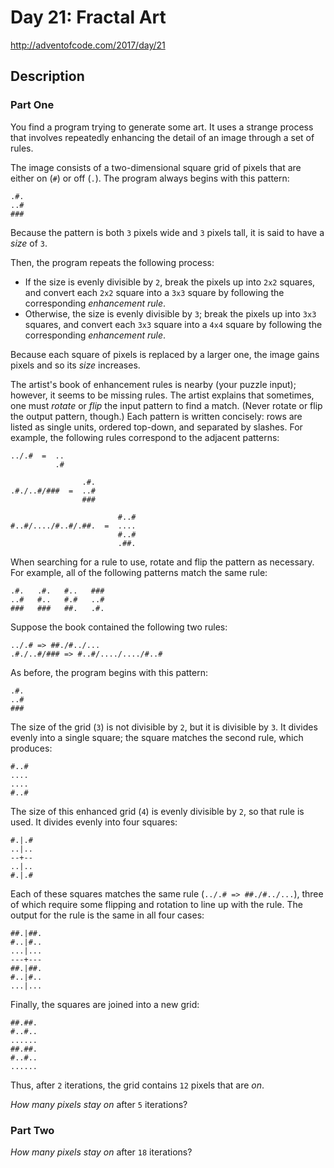# Day 21: Fractal Art

http://adventofcode.com/2017/day/21

## Description

### Part One

You find a program trying to generate some art. It uses a strange process that involves <span title="This technique is also often used on TV.">repeatedly enhancing</span> the detail of an image through a set of rules.

The image consists of a two-dimensional square grid of pixels that are either on (`#`) or off (`.`). The program always begins with this pattern:

```
.#.
..#
###

```

Because the pattern is both `3` pixels wide and `3` pixels tall, it is said to have a _size_ of `3`.

Then, the program repeats the following process:

*   If the size is evenly divisible by `2`, break the pixels up into `2x2` squares, and convert each `2x2` square into a `3x3` square by following the corresponding _enhancement rule_.
*   Otherwise, the size is evenly divisible by `3`; break the pixels up into `3x3` squares, and convert each `3x3` square into a `4x4` square by following the corresponding _enhancement rule_.

Because each square of pixels is replaced by a larger one, the image gains pixels and so its _size_ increases.

The artist's book of enhancement rules is nearby (your puzzle input); however, it seems to be missing rules. The artist explains that sometimes, one must _rotate_ or _flip_ the input pattern to find a match. (Never rotate or flip the output pattern, though.) Each pattern is written concisely: rows are listed as single units, ordered top-down, and separated by slashes. For example, the following rules correspond to the adjacent patterns:

```
../.#  =  ..
          .#

                .#.
.#./..#/###  =  ..#
                ###

                        #..#
#..#/..../#..#/.##.  =  ....
                        #..#
                        .##.

```

When searching for a rule to use, rotate and flip the pattern as necessary. For example, all of the following patterns match the same rule:

```
.#.   .#.   #..   ###
..#   #..   #.#   ..#
###   ###   ##.   .#.

```

Suppose the book contained the following two rules:

```
../.# => ##./#../...
.#./..#/### => #..#/..../..../#..#

```

As before, the program begins with this pattern:

```
.#.
..#
###

```

The size of the grid (`3`) is not divisible by `2`, but it is divisible by `3`. It divides evenly into a single square; the square matches the second rule, which produces:

```
#..#
....
....
#..#

```

The size of this enhanced grid (`4`) is evenly divisible by `2`, so that rule is used. It divides evenly into four squares:

```
#.|.#
..|..
--+--
..|..
#.|.#

```

Each of these squares matches the same rule (`../.# => ##./#../...`), three of which require some flipping and rotation to line up with the rule. The output for the rule is the same in all four cases:

```
##.|##.
#..|#..
...|...
---+---
##.|##.
#..|#..
...|...

```

Finally, the squares are joined into a new grid:

```
##.##.
#..#..
......
##.##.
#..#..
......

```

Thus, after `2` iterations, the grid contains `12` pixels that are _on_.

_How many pixels stay on_ after `5` iterations?

### Part Two

_How many pixels stay on_ after `18` iterations?
